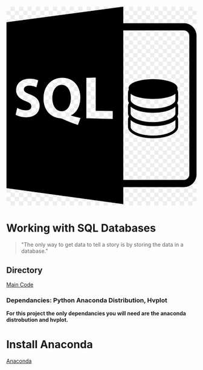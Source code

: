 ![SQL Image](images/sql_logo.jpg)
# Working with SQL Databases

>"The only way to get data to tell a story is by storing the data in a database."

## Directory
[Main Code](Starter_Code/etf_analyzer.ipynb)

### Dependancies: Python Anaconda Distribution, Hvplot
**For this project the only dependancies you will need are the anaconda distrobution and hvplot.**

# Install Anaconda
[Anaconda](https://www.anaconda.com/)
